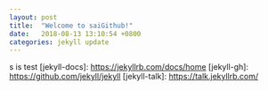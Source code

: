 ```yaml
---
layout: post
title:  "Welcome to saiGithub!"
date:   2018-08-13 13:10:54 +0800
categories: jekyll update
---
```

s is test
[jekyll-docs]: https://jekyllrb.com/docs/home
[jekyll-gh]:   https://github.com/jekyll/jekyll
[jekyll-talk]: https://talk.jekyllrb.com/
